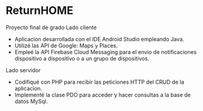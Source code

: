 # ReturnHOME 
 Proyecto final de grado 
 Lado cliente
 * Aplicacion desarrollada con el IDE Android Studio empleando Java.
 * Utilizé las API de Google: Maps y Places.
 * Empleé la API Firebase Cloud Messaging para el envio de notificaciones dispositivo a dispositivo o a un grupo de dispositivos.

 Lado servidor
 * Codifiqué con PHP para recibir las peticiones HTTP del CRUD de la aplicacion.
 * Implementé la clase PDO para acceder y hacer consultas a la base de datos MySql.

